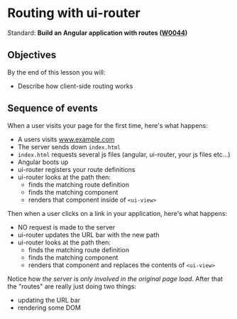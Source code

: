 # Routing with ui-router

Standard: **Build an Angular application with routes (<a href="#">W0044</a>)**

## Objectives

By the end of this lesson you will:

- Describe how client-side routing works

## Sequence of events

When a user visits your page for the first time, here's what happens:

- A users visits www.example.com
- The server sends down `index.html`
- `index.html` requests several js files (angular, ui-router, your js files etc...)
- Angular boots up
- ui-router registers your route definitions
- ui-router looks at the path then:
  - finds the matching route definition
  - finds the matching component
  - renders that component inside of `<ui-view>`

Then when a user clicks on a link in your application, here's what happens:

- NO request is made to the server
- ui-router updates the URL bar with the new path
- ui-router looks at the path then:
  - finds the matching route definition
  - finds the matching component
  - renders that component and replaces the contents of `<ui-view>`

Notice how _the server is only involved in the original page load_.  After that the "routes" are really just doing two things:

- updating the URL bar
- rendering some DOM
